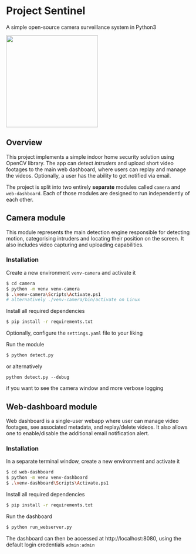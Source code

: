 # Project Sentinel

A simple open-source camera surveillance system in Python3

<img src="https://i.imgur.com/08G6kz9.png" width="250">


## Overview

This project implements a simple indoor home security solution using OpenCV library. The app can detect *intruders* and upload short video footages to the main web dashboard, where users can replay and manage the videos. Optionally, a user has the ability to get notified via email.

The project is split into two entirely **separate** modules called `camera` and `web-dashboard`. Each of those modules are designed to run independently of each other. 

## Camera module 

This module represents the main detection engine responsible for detecting motion, categorising intruders and locating their position on the screen. It also includes video capturing and uploading capabilities. 

### Installation

Create a new environment `venv-camera` and activate it

```bash
$ cd camera
$ python -m venv venv-camera
$ .\venv-camera\Scripts\Activate.ps1
# alternatively ./venv-camera/bin/activate on Linux
```

Install all required dependencies

```bash
$ pip install -r requirements.txt
```

Optionally, configure the `settings.yaml` file to your liking

Run the module

```bash
$ python detect.py
```

or alternatively 

```
python detect.py --debug
```

if you want to see the camera window and more verbose logging

## Web-dashboard module

Web dashboard is a single-user webapp where user can manage video footages, see associated metadata, and replay/delete videos. It also allows one to enable/disable the additional email notification alert.

### Installation 

In a separate terminal window, create a new environment and activate it

```bash
$ cd web-dashboard
$ python -m venv venv-dashboard
$ .\venv-dashboard\Scripts\Activate.ps1
```

Install all required dependencies

```bash
$ pip install -r requirements.txt
```

Run the dashboard

```bash
$ python run_webserver.py
```

The dashboard can then be accessed at http://localhost:8080, using the default login credentials `admin:admin`

